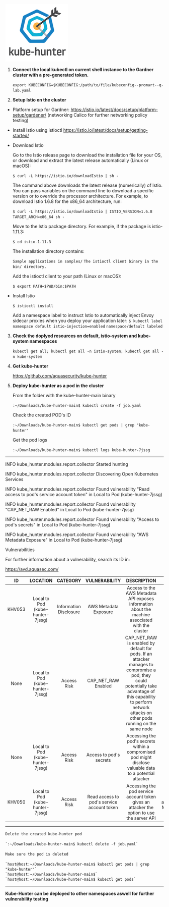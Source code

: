 ![kube-hunter](https://github.com/aquasecurity/kube-hunter/blob/main/kube-hunter.png)

1) **Connect the local kubectl on current shell instance to the Gardner cluster with a pre-generated token.**

    `export KUBECONFIG=$KUBECONFIG:/path/to/file/kubeconfig--promart--q-lab.yaml`

2) **Setup Istio on the cluster**
- Platform setup for Gardner: https://istio.io/latest/docs/setup/platform-setup/gardener/ (networking Calico for further networking policy testing)

- Install Istio using istioctl https://istio.io/latest/docs/setup/getting-started/

- Download Istio

    Go to the Istio release page to download the installation file for your OS, or download and extract the latest release automatically (Linux or macOS):
    
    `$ curl -L https://istio.io/downloadIstio | sh -`

    The command above downloads the latest release (numerically) of Istio. You can pass variables on the command line to download a specific version or to override the processor architecture. For example, to download Istio 1.6.8 for the x86_64 architecture, run:
    
    `$ curl -L https://istio.io/downloadIstio | ISTIO_VERSION=1.6.8 TARGET_ARCH=x86_64 sh -`

    Move to the Istio package directory. For example, if the package is istio-1.11.3:
    
    `$ cd istio-1.11.3`

    The installation directory contains:
    
    `Sample applications in samples/`
    `The istioctl client binary in the bin/ directory.`

    Add the istioctl client to your path (Linux or macOS):
    
    `$ export PATH=$PWD/bin:$PATH`

- Install Istio

    `$ istioctl install`

    Add a namespace label to instruct Istio to automatically inject Envoy sidecar proxies when you deploy your application later:
    `$ kubectl label namespace default istio-injection=enabled`
    `namespace/default labeled`


3) **Check the doplyed resources on default, istio-system and kube-system namespaces**
    
    `kubectl get all; kubectl get all -n istio-system; kubectl get all -n kube-system`

4) **Get kube-hunter**
    
    https://github.com/aquasecurity/kube-hunter

5) **Deploy kube-hunter as a pod in the cluster**

    From the folder with the kube-hunter-main binary
    
    `:~/Downloads/kube-hunter-main$ kubectl create -f job.yaml`

    Check the created POD's ID
    
    `:~/Downloads/kube-hunter-main$ kubectl get pods | grep "kube-hunter"`

    Get the pod logs
    
    `:~/Downloads/kube-hunter-main$ kubectl logs kube-hunter-7jssg`
    
---
INFO kube_hunter.modules.report.collector Started hunting

INFO kube_hunter.modules.report.collector Discovering Open Kubernetes Services

INFO kube_hunter.modules.report.collector Found vulnerability "Read access to pod's service account token" in Local to Pod (kube-hunter-7jssg)

INFO kube_hunter.modules.report.collector Found vulnerability "CAP_NET_RAW Enabled" in Local to Pod (kube-hunter-7jssg)

INFO kube_hunter.modules.report.collector Found vulnerability "Access to pod's secrets" in Local to Pod (kube-hunter-7jssg)

INFO kube_hunter.modules.report.collector Found vulnerability "AWS Metadata Exposure" in Local to Pod (kube-hunter-7jssg)


Vulnerabilities

For further information about a vulnerability, search its ID in: 

https://avd.aquasec.com/


|   ID   |             LOCATION             |        CATEGORY        |                VULNERABILITY               |                                                                                                        DESCRIPTION                                                                                                        |                                                   EVIDENCE                                                   |
|:------:|:--------------------------------:|:----------------------:|:------------------------------------------:|:-------------------------------------------------------------------------------------------------------------------------------------------------------------------------------------------------------------------------:|:------------------------------------------------------------------------------------------------------------:|
| KHV053 | Local to Pod (kube-hunter-7jssg) | Information Disclosure |            AWS Metadata Exposure           |                                                            Access to the AWS Metadata API  exposes information about the  machine associated with the  cluster                                                            |                                              cidr: 10.250.0.0/19                                             |
|  None  | Local to Pod (kube-hunter-7jssg) |       Access Risk      |             CAP_NET_RAW Enabled            | CAP_NET_RAW is enabled by default for pods. If an attacker manages to  compromise a pod,  they could potentially  take advantage of this  capability  to perform network attacks  on other pods running on  the same node |                                                                                                              |
|  None  | Local to Pod (kube-hunter-7jssg) |       Access Risk      |           Access to pod's secrets          |                                                         Accessing the pod's secrets within a compromised pod might disclose valuable data to a potential attacker                                                         | ['/var/run/secrets/k ubernetes.io/service account/ca.crt', '/v ar/run/secrets/kuber netes.io/serviceacco ... |
| KHV050 | Local to Pod (kube-hunter-7jssg) |       Access Risk      | Read access to pod's service account token |                                                                 Accessing the pod service account token gives an attacker the option to use the server API                                                                | eyJhbGciOiJSUzI1NiIs ImtpZCI6Il9rbFhrTUNr aVdGX1BLUG96SEJtd0NU MEhJanhWVnBhcjJ0bDBF ...                      |


---

    Delete the created kube-hunter pod
    
    `:~/Downloads/kube-hunter-main$ kubectl delete -f job.yaml`

    Make sure the pod is deleted
    
    `host@host:~/Downloads/kube-hunter-main$ kubectl get pods | grep "kube-hunter"`
    `host@host:~/Downloads/kube-hunter-main$`
    `host@host:~/Downloads/kube-hunter-main$ kubectl get pods`
-----------------------------------------------------------------------------------------------------------------------------

**Kube-Hunter can be deployed to other namespaces aswell for further vulnerability testing**
